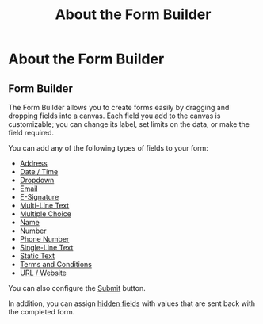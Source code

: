 ﻿---
uid: about-form-builder
topic: about-form-builder
locale: en
title: About the Form Builder
dnneditions: Evoq Engage
dnnversion: 09.02.00
related-topics: create-form,edit-form,duplicate-form,delete-form,view-form-responses,about-hidden-fields
---

# About the Form Builder

## Form Builder

The Form Builder allows you to create forms easily by dragging and dropping fields into a canvas. Each field you add to the canvas is customizable; you can change its label, set limits on the data, or make the field required.

You can add any of the following types of fields to your form:

*   [Address](xref:form-field-address)
*   [Date / Time](xref:form-field-date-time)
*   [Dropdown](xref:form-field-dropdown)
*   [Email](xref:form-field-email)
*   [E-Signature](xref:form-field-esignature)
*   [Multi-Line Text](xref:form-field-multi-line-text)
*   [Multiple Choice](xref:form-field-multiple-choice)
*   [Name](xref:form-field-name)
*   [Number](xref:form-field-number)
*   [Phone Number](xref:form-field-phone-number)
*   [Single-Line Text](xref:form-field-single-line-text)
*   [Static Text](xref:form-field-static-text)
*   [Terms and Conditions](xref:form-field-terms-conditions)
*   [URL / Website](xref:form-field-url-website)

You can also configure the [Submit](xref:form-field-submit) button.

In addition, you can assign [hidden fields](xref:about-hidden-fields) with values that are sent back with the completed form.
